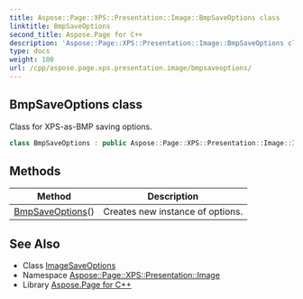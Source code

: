 ```yaml
---
title: Aspose::Page::XPS::Presentation::Image::BmpSaveOptions class
linktitle: BmpSaveOptions
second_title: Aspose.Page for C++
description: 'Aspose::Page::XPS::Presentation::Image::BmpSaveOptions class. Class for XPS-as-BMP saving options in C++.'
type: docs
weight: 100
url: /cpp/aspose.page.xps.presentation.image/bmpsaveoptions/
---
```

## BmpSaveOptions class


Class for XPS-as-BMP saving options.

```cpp
class BmpSaveOptions : public Aspose::Page::XPS::Presentation::Image::ImageSaveOptions
```

## Methods

| Method | Description |
| --- | --- |
| [BmpSaveOptions](./bmpsaveoptions/)() | Creates new instance of options. |
## See Also

* Class [ImageSaveOptions](../imagesaveoptions/)
* Namespace [Aspose::Page::XPS::Presentation::Image](../)
* Library [Aspose.Page for C++](../../)
